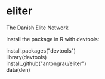 # eliter
The Danish Elite Network   

Install the package in R with devtools:   

install.packages("devtools")   
library(devtools)   
install_github("antongrau/eliter")   
data(den)   
